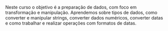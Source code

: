Neste curso o objetivo é a preparação de dados, com foco em transformação e manipulação. Aprendemos sobre tipos de dados, como converter e manipular strings, converter dados numéricos, converter datas e como trabalhar e realizar operações com formatos de datas.
